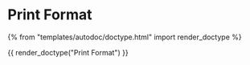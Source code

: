 # Print Format

{% from "templates/autodoc/doctype.html" import render_doctype %}

{{ render_doctype("Print Format") }}

<!-- jinja --><!-- static -->
